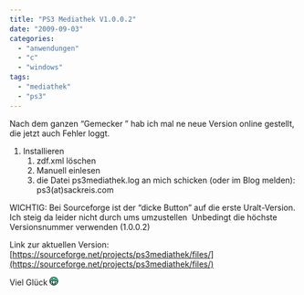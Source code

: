 ```yaml
---
title: "PS3 Mediathek V1.0.0.2"
date: "2009-09-03"
categories: 
  - "anwendungen"
  - "c"
  - "windows"
tags: 
  - "mediathek"
  - "ps3"
---
```


Nach dem ganzen “Gemecker ” hab ich mal ne neue Version online gestellt, die jetzt auch Fehler loggt.

1. Installieren
    1. zdf.xml löschen
    2. Manuell einlesen
    3. die Datei ps3mediathek.log an mich schicken (oder im Blog melden): ps3(at)sackreis.com

WICHTIG: Bei Sourceforge ist der “dicke Button” auf die erste Uralt-Version. Ich steig da leider nicht durch ums umzustellen  Unbedingt die höchste Versionsnummer verwenden (1.0.0.2)

Link zur aktuellen Version: [https://sourceforge.net/projects/ps3mediathek/files/](https://sourceforge.net/projects/ps3mediathek/files/)

Viel Glück ![](images/4.gif)

